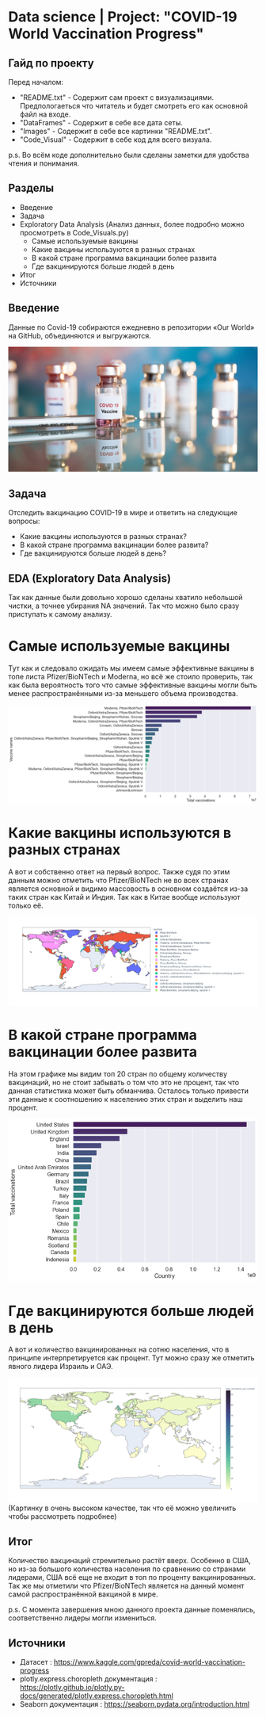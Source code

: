 # Data science | Project: "COVID-19 World Vaccination Progress"

## Гайд по проекту

Перед началом:
- "README.txt" - Содержит сам проект с визуализациями. Предпологаеться что читатель и будет смотреть его как основной файл на входе.
- "DataFrames" - Содержит в себе все дата сеты.
- "Images" - Содержит в себе все картинки "README.txt".
- "Code_Visual" - Содержит в себе код для всего визуала.

p.s. Во всём коде дополнительно были сделаны заметки для удобства чтения и понимания.

## Разделы

- Введение
- Задача
- Exploratory Data Analysis (Анализ данных, более подробно можно просмотреть в Code_Visuals.py)
  - Самые используемые вакцины
  - Какие вакцины используются в разных странах
  - В какой стране программа вакцинации более развита
  - Где вакцинируются больше людей в день
- Итог
- Источники

## Введение

Данные по Covid-19 собираются ежедневно в репозитории «Our World» на GitHub, объединяются и выгружаются.

![alt text](https://github.com/Aettio/DS_Project_Covid_19_Vaccination/blob/main/Images/Vaccine.jpg)

## Задача

Отследить вакцинацию COVID-19 в мире и ответить на следующие вопросы:

- Какие вакцины используются в разных странах?
- В какой стране программа вакцинации более развита?
- Где вакцинируются больше людей в день?

## EDA (Exploratory Data Analysis)

Так как данные были довольно хорошо сделаны хватило небольшой чистки, а точнее убирания NA значений. Так что можно было сразу приступать к самому анализу.

# Самые используемые вакцины

Тут как и следовало ожидать мы имеем самые эффективные вакцины в топе листа Pfizer/BioNTech и Moderna, но всё же стоило проверить, так как была вероятность того что самые эффективные вакцины могли быть менее распространёнными из-за меньшего объема производства.

![alt text](https://github.com/Aettio/DS_Project_Covid_19_Vaccination/blob/main/Images/Top_vaccines.png)

# Какие вакцины используются в разных странах

А вот и собственно ответ на первый вопрос. Также судя по этим данным можно отметить что Pfizer/BioNTech не во всех странах является основной и видимо массовость в основном создаётся из-за таких стран как Китай и Индия. Так как в Китае вообще используют только её.

![alt text](https://github.com/Aettio/DS_Project_Covid_19_Vaccination/blob/main/Images/Vaccines_by_country.jpeg)

# В какой стране программа вакцинации более развита

На этом графике мы видим топ 20 стран по общему количеству вакцинаций, но не стоит забывать о том что это не процент, так что данная статистика может быть обманчива. Осталось только привести эти данные к соотношению к населению этих стран и выделить наш процент.

![alt text](https://github.com/Aettio/DS_Project_Covid_19_Vaccination/blob/main/Images/Vaccinations_by_country.png)

# Где вакцинируются больше людей в день

А вот и количество вакцинированных на сотню населения, что в принципе интерпретируется как процент. Тут можно сразу же отметить явного лидера Израиль и ОАЭ.

![alt text](https://github.com/Aettio/DS_Project_Covid_19_Vaccination/blob/main/Images/Total_vaccinations_per_hundred.jpeg)
(Картинку в очень высоком качестве, так что её можно увеличить чтобы рассмотреть подробнее)

## Итог

Количество вакцинаций стремительно растёт вверх. Особенно в США, но из-за большого количества населения по сравнению со странами лидерами, США всё еще не входит в топ по проценту вакцинированных. Так же мы отметили что Pfizer/BioNTech является на данный момент самой распространённой вакциной в мире.

p.s. С момента завершения мною данного проекта данные поменялись, соответственно лидеры могли измениться.

## Источники

- Датасет : https://www.kaggle.com/gpreda/covid-world-vaccination-progress
- plotly.express.choropleth документация : https://plotly.github.io/plotly.py-docs/generated/plotly.express.choropleth.html
- Seaborn документация : https://seaborn.pydata.org/introduction.html
